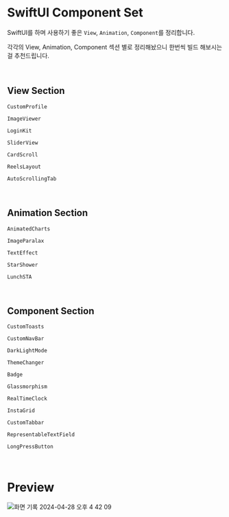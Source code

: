 # SwiftUI Component Set

SwiftUI를 하며 사용하기 좋은 `View`, `Animation`, `Component`를 정리합니다.

각각의 View, Animation, Component 섹션 별로 정리해놨으니 한번씩 빌드 해보시는걸 추천드립니다.

<br>

## View Section
```
CustomProfile

ImageViewer

LoginKit

SliderView

CardScroll

ReelsLayout

AutoScrollingTab
```

<br>

## Animation Section
```
AnimatedCharts
                        
ImageParalax

TextEffect

StarShower

LunchSTA
```

<br>

## Component Section
```
CustomToasts

CustomNavBar

DarkLightMode

ThemeChanger

Badge

Glassmorphism

RealTimeClock

InstaGrid

CustomTabbar

RepresentableTextField

LongPressButton
```

<br>

# Preview
![화면 기록 2024-04-28 오후 4 42 09](https://github.com/ha-nabi/Components/assets/112779139/8a5736ed-2025-4c47-8e67-51a2bba5f645)

